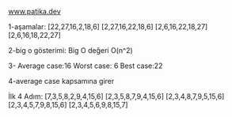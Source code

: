 www.patika.dev

1-aşamalar:
[22,27,16,2,18,6]
[2,27,16,22,18,6]
[2,6,16,22,18,27]
[2,6,16,18,22,27]

2-big o gösterimi:
Big O değeri O(n^2)

3-
Average case:16
Worst case: 6
Best case:22

4-average case kapsamına girer

İlk 4 Adım:
[7,3,5,8,2,9,4,15,6]
[2,3,5,8,7,9,4,15,6]
[2,3,4,8,7,9,5,15,6]
[2,3,4,5,7,9,8,15,6]
[2,3,4,5,6,9,8,15,7]


